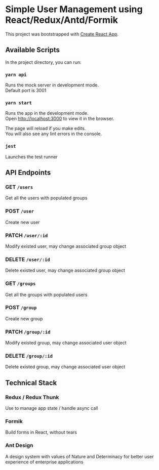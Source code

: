 # Simple User Management using React/Redux/Antd/Formik

This project was bootstrapped with [Create React App](https://github.com/facebook/create-react-app).

## Available Scripts

In the project directory, you can run:

### `yarn api`

Runs the mock server in development mode.<br>
Default port is 3001

### `yarn start`

Runs the app in the development mode.<br>
Open [http://localhost:3000](http://localhost:3000) to view it in the browser.

The page will reload if you make edits.<br>
You will also see any lint errors in the console.

### `jest`

Launches the test runner <br>

## API Endpoints

### GET `/users`

Get all the users with populated groups

### POST `/user`

Create new user

### PATCH `/user/:id`

Modify existed user, may change associated group object

### DELETE `/user/:id`

Delete existed user, may change associated group object

### GET `/groups`

Get all the groups with populated users

### POST `/group`

Create new group

### PATCH `/group/:id`

Modify existed group, may change associated user object

### DELETE `/group/:id`

Delete existed group, may change associated user object

## Technical Stack

### Redux / Redux Thunk

Use to manage app state / handle async call

### Formik

Build forms in React, without tears

### Ant Design

A design system with values of Nature and Determinacy for better user experience of enterprise applications
